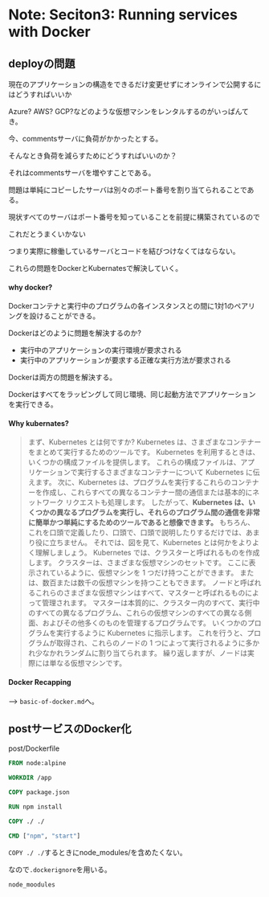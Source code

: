 # Note: Seciton3: Running services with Docker


## deployの問題

現在のアプリケーションの構造をできるだけ変更せずにオンラインで公開するにはどうすればいいか

Azure? AWS? GCP?などのような仮想マシンをレンタルするのがいっぱんてき。

今、commentsサーバに負荷がかかったとする。

そんなとき負荷を減らすためにどうすればいいのか？

それはcommentsサーバを増やすことである。

問題は単純にコピーしたサーバは別々のポート番号を割り当てられることである。

現状すべてのサーバはポート番号を知っていることを前提に構築されているので

これだとうまくいかない

つまり実際に稼働しているサーバとコードを結びつけなくてはならない。

これらの問題をDockerとKubernatesで解決していく。

#### why docker?

Dockerコンテナと実行中のプログラムの各インスタンスとの間に1対1のペアリングを設けることができる。

Dockerはどのように問題を解決するのか?

- 実行中のアプリケーションの実行環境が要求される
- 実行中のアプリケーションが要求する正確な実行方法が要求される

Dockerは両方の問題を解決する。

Dockerはすべてをラッピングして同じ環境、同じ起動方法でアプリケーションを実行できる。

#### Why kubernates?

> まず、Kubernetes とは何ですか?
> Kubernetes は、さまざまなコンテナーをまとめて実行するためのツールです。
> Kubernetes を利用するときは、いくつかの構成ファイルを提供します。
> これらの構成ファイルは、アプリケーションで実行するさまざまなコンテナーについて Kubernetes に伝えます。
> 次に、Kubernetes は、プログラムを実行するこれらのコンテナーを作成し、これらすべての異なるコンテナー間の通信または基本的にネットワーク リクエストも処理します。
> したがって、**Kubernetes は、いくつかの異なるプログラムを実行し、それらのプログラム間の通信を非常に簡単かつ単純にするためのツールであると想像できます。**
> もちろん、これを口頭で定義したり、口頭で、口頭で説明したりするだけでは、あまり役に立ちません。
> それでは、図を見て、Kubernetes とは何かをよりよく理解しましょう。
> Kubernetes では、クラスターと呼ばれるものを作成します。
> クラスターは、さまざまな仮想マシンのセットです。
> ここに表示されているように、仮想マシンを 1 つだけ持つことができます。
> または、数百または数千の仮想マシンを持つこともできます。
> ノードと呼ばれるこれらのさまざまな仮想マシンはすべて、マスターと呼ばれるものによって管理されます。
> マスターは本質的に、クラスター内のすべて、実行中のすべての異なるプログラム、これらの仮想マシンのすべての異なる側面、およびその他多くのものを管理するプログラムです。
> いくつかのプログラムを実行するように Kubernetes に指示します。
> これを行うと、プログラムが取得され、これらのノードの 1 つによって実行されるように多かれ少なかれランダムに割り当てられます。
> 繰り返しますが、ノードは実際には単なる仮想マシンです。

#### Docker Recapping

--> `basic-of-docker.md`へ。

## postサービスのDocker化

post/Dockerfile

```Dockerfile
FROM node:alpine

WORKDIR /app

COPY package.json

RUN npm install

COPY ./ ./

CMD ["npm", "start"]
```

`COPY ./ ./`するときにnode_modules/を含めたくない。

なので`.dockerignore`を用いる。

```dockerignore
node_moodules
```